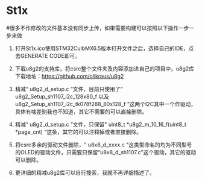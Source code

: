 # St1x
#很多不作修改的文件基本没有同步上传，如果需要构建可以按照以下操作一步一步来做

1. 打开St1x.ico使用STM32CulbMX6.5版本打开文件之后，选择自己的IDE，点击GENERATE CODE即可。

2. 下载u8g2的支持库，将csrc整个文件夹及内容添加进自己的项目中，u8g2库下载地址：https://github.com/olikraus/u8g2

3. 精减“ u8g2_d_setup.c ”文件，目前只使用了“ u8g2_Setup_sh1107_i2c_128x80_f 以及 u8g2_Setup_sh1107_i2c_tk078f288_80x128_f ”这两个I2C其中一个作驱动，具体有啥差别我也不知道，其它不需要的可以直接删除。

4. 精减“ u8g2_d_setup.c ”文件，只保留" uint8_t *u8g2_m_10_16_f(uint8_t *page_cnt) "这条，其它的可以注释掉或者直接删除。

5. 将csrc多余的驱动文件删除，" u8x8_d_xxxx.c "这类型命名的均为不同型号的OLED的驱动文件，只需要只保留“u8x8_d_sh1107.c"这个驱动，其它的驱动可以删除。

6. 更详细的精减u8g2库可以自行搜索，我就不再详细描述了。

